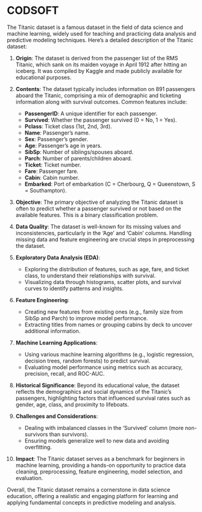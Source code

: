 # CODSOFT
The Titanic dataset is a famous dataset in the field of data science and machine learning, widely used for teaching and practicing data analysis and predictive modeling techniques. Here’s a detailed description of the Titanic dataset:

1. **Origin**: The dataset is derived from the passenger list of the RMS Titanic, which sank on its maiden voyage in April 1912 after hitting an iceberg. It was compiled by Kaggle and made publicly available for educational purposes.

2. **Contents**: The dataset typically includes information on 891 passengers aboard the Titanic, comprising a mix of demographic and ticketing information along with survival outcomes. Common features include:

   - **PassengerID**: A unique identifier for each passenger.
   - **Survived**: Whether the passenger survived (0 = No, 1 = Yes).
   - **Pclass**: Ticket class (1st, 2nd, 3rd).
   - **Name**: Passenger’s name.
   - **Sex**: Passenger’s gender.
   - **Age**: Passenger’s age in years.
   - **SibSp**: Number of siblings/spouses aboard.
   - **Parch**: Number of parents/children aboard.
   - **Ticket**: Ticket number.
   - **Fare**: Passenger fare.
   - **Cabin**: Cabin number.
   - **Embarked**: Port of embarkation (C = Cherbourg, Q = Queenstown, S = Southampton).

3. **Objective**: The primary objective of analyzing the Titanic dataset is often to predict whether a passenger survived or not based on the available features. This is a binary classification problem.

4. **Data Quality**: The dataset is well-known for its missing values and inconsistencies, particularly in the ‘Age’ and ‘Cabin’ columns. Handling missing data and feature engineering are crucial steps in preprocessing the dataset.

5. **Exploratory Data Analysis (EDA)**:
   - Exploring the distribution of features, such as age, fare, and ticket class, to understand their relationships with survival.
   - Visualizing data through histograms, scatter plots, and survival curves to identify patterns and insights.

6. **Feature Engineering**:
   - Creating new features from existing ones (e.g., family size from SibSp and Parch) to improve model performance.
   - Extracting titles from names or grouping cabins by deck to uncover additional information.

7. **Machine Learning Applications**:
   - Using various machine learning algorithms (e.g., logistic regression, decision trees, random forests) to predict survival.
   - Evaluating model performance using metrics such as accuracy, precision, recall, and ROC-AUC.

8. **Historical Significance**: Beyond its educational value, the dataset reflects the demographics and social dynamics of the Titanic’s passengers, highlighting factors that influenced survival rates such as gender, age, class, and proximity to lifeboats.

9. **Challenges and Considerations**:
   - Dealing with imbalanced classes in the ‘Survived’ column (more non-survivors than survivors).
   - Ensuring models generalize well to new data and avoiding overfitting.

10. **Impact**: The Titanic dataset serves as a benchmark for beginners in machine learning, providing a hands-on opportunity to practice data cleaning, preprocessing, feature engineering, model selection, and evaluation.

Overall, the Titanic dataset remains a cornerstone in data science education, offering a realistic and engaging platform for learning and applying fundamental concepts in predictive modeling and analysis.
